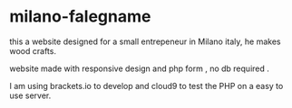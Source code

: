 # milano-falegname

this a website designed for a small entrepeneur in Milano italy, he makes wood crafts.

website made with responsive design and php form , no db required .

I am using brackets.io to develop and cloud9 to test the PHP on a easy to use server.
